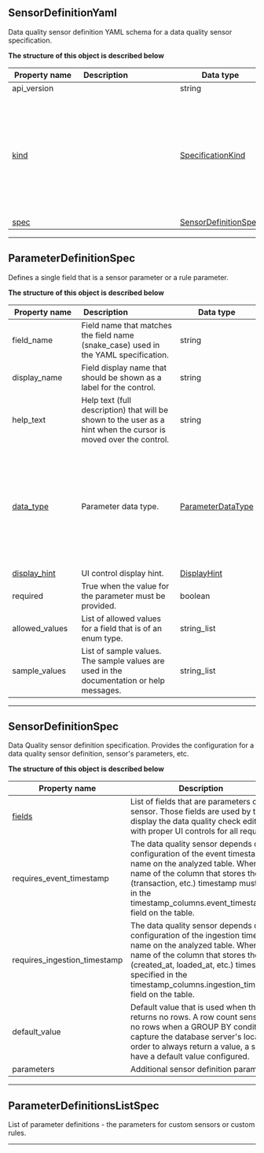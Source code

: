 
## SensorDefinitionYaml  
Data quality sensor definition YAML schema for a data quality sensor specification.  
  








**The structure of this object is described below**  
  
|&nbsp;Property&nbsp;name&nbsp;|&nbsp;Description&nbsp;&nbsp;&nbsp;&nbsp;&nbsp;&nbsp;&nbsp;&nbsp;&nbsp;&nbsp;&nbsp;&nbsp;&nbsp;&nbsp;&nbsp;&nbsp;&nbsp;&nbsp;&nbsp;&nbsp;&nbsp;|&nbsp;Data&nbsp;type&nbsp;|&nbsp;Enum&nbsp;values&nbsp;|&nbsp;Default&nbsp;value&nbsp;|&nbsp;Sample&nbsp;values&nbsp;|
|---------------|---------------------------------|-----------|-------------|---------------|---------------|
|api_version||string| | | |
|[kind](#specificationkind)||[SpecificationKind](#specificationkind)|table<br/>default_schedules<br/>dashboards<br/>source<br/>sensor<br/>check<br/>default_checks<br/>rule<br/>file_index<br/>settings<br/>default_notifications<br/>provider_sensor<br/>| | |
|[spec](#sensordefinitionspec)||[SensorDefinitionSpec](#sensordefinitionspec)| | | |









___  

## ParameterDefinitionSpec  
Defines a single field that is a sensor parameter or a rule parameter.  
  








**The structure of this object is described below**  
  
|&nbsp;Property&nbsp;name&nbsp;|&nbsp;Description&nbsp;&nbsp;&nbsp;&nbsp;&nbsp;&nbsp;&nbsp;&nbsp;&nbsp;&nbsp;&nbsp;&nbsp;&nbsp;&nbsp;&nbsp;&nbsp;&nbsp;&nbsp;&nbsp;&nbsp;&nbsp;|&nbsp;Data&nbsp;type&nbsp;|&nbsp;Enum&nbsp;values&nbsp;|&nbsp;Default&nbsp;value&nbsp;|&nbsp;Sample&nbsp;values&nbsp;|
|---------------|---------------------------------|-----------|-------------|---------------|---------------|
|field_name|Field name that matches the field name (snake_case) used in the YAML specification.|string| | | |
|display_name|Field display name that should be shown as a label for the control.|string| | | |
|help_text|Help text (full description) that will be shown to the user as a hint when the cursor is moved over the control.|string| | | |
|[data_type](#parameterdatatype)|Parameter data type.|[ParameterDataType](#parameterdatatype)|date<br/>string<br/>enum<br/>string_list<br/>object<br/>datetime<br/>column_name<br/>boolean<br/>integer<br/>double<br/>integer_list<br/>long<br/>| | |
|[display_hint](#displayhint)|UI control display hint.|[DisplayHint](#displayhint)|textarea<br/>| | |
|required|True when the value for the parameter must be provided.|boolean| | | |
|allowed_values|List of allowed values for a field that is of an enum type.|string_list| | | |
|sample_values|List of sample values. The sample values are used in the documentation or help messages.|string_list| | | |









___  

## SensorDefinitionSpec  
Data Quality sensor definition specification. Provides the configuration for a data quality sensor definition, sensor&#x27;s parameters, etc.  
  








**The structure of this object is described below**  
  
|&nbsp;Property&nbsp;name&nbsp;|&nbsp;Description&nbsp;&nbsp;&nbsp;&nbsp;&nbsp;&nbsp;&nbsp;&nbsp;&nbsp;&nbsp;&nbsp;&nbsp;&nbsp;&nbsp;&nbsp;&nbsp;&nbsp;&nbsp;&nbsp;&nbsp;&nbsp;|&nbsp;Data&nbsp;type&nbsp;|&nbsp;Enum&nbsp;values&nbsp;|&nbsp;Default&nbsp;value&nbsp;|&nbsp;Sample&nbsp;values&nbsp;|
|---------------|---------------------------------|-----------|-------------|---------------|---------------|
|[fields](#parameterdefinitionslistspec)|List of fields that are parameters of a custom sensor. Those fields are used by the DQOps UI to display the data quality check editing screens with proper UI controls for all required fields.|[ParameterDefinitionsListSpec](#parameterdefinitionslistspec)| | | |
|requires_event_timestamp|The data quality sensor depends on the configuration of the event timestamp column name on the analyzed table. When true, the name of the column that stores the event (transaction, etc.) timestamp must be specified in the timestamp_columns.event_timestamp_column field on the table.|boolean| | | |
|requires_ingestion_timestamp|The data quality sensor depends on the configuration of the ingestion timestamp column name on the analyzed table. When true, the name of the column that stores the ingestion (created_at, loaded_at, etc.) timestamp must be specified in the timestamp_columns.ingestion_timestamp_column field on the table.|boolean| | | |
|default_value|Default value that is used when the sensor returns no rows. A row count sensor may return no rows when a GROUP BY condition is added to capture the database server&#x27;s local time zone. In order to always return a value, a sensor may have a default value configured.|double| | | |
|parameters|Additional sensor definition parameters|Dict[string, string]| | | |









___  

## ParameterDefinitionsListSpec  
List of parameter definitions - the parameters for custom sensors or custom rules.  
  








___  

